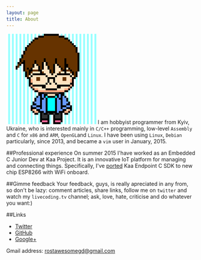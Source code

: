 ```yaml
---
layout: page
title: About
---
```


![Avatar](/public/pixelavatar.png)
I am hobbyist programmer from Kyiv, Ukraine, who is interested mainly in `C/C++` programming, low-level `Assembly` and `C` for `x86` and `ARM`, `OpenGL`and `Linux`.
I have been using `Linux`, `Debian` particularly, since 2013, and became a `vim` user in January, 2015.

##Professional experience
On summer 2015 I'have worked as an Embedded C Junior Dev at Kaa Project. It is an innovative IoT platform for managing and connecting things.
Specifically, I've [ported](http://www.kaaproject.org/kaa-c-sdk-ported-to-esp8266/) Kaa Endpoint C SDK to new chip ESP8266 with WiFi onboard.

##Gimme feedback
Your feedback, guys, is really apreciated in any from, so don't be lazy: comment articles, share links, follow me on `twitter` and watch my `livecoding.tv` channel;
ask, love, hate, criticise and do whatever you want:)

##Links
* [Twitter](https://twitter.com/RostakaGmfun)
* [GitHub](https://github.com/RostakaGmfun)
* [Google+](https://plus.google.com/105900031953858864498/posts)

Gmail address: rostawesomegd@gmail.com
